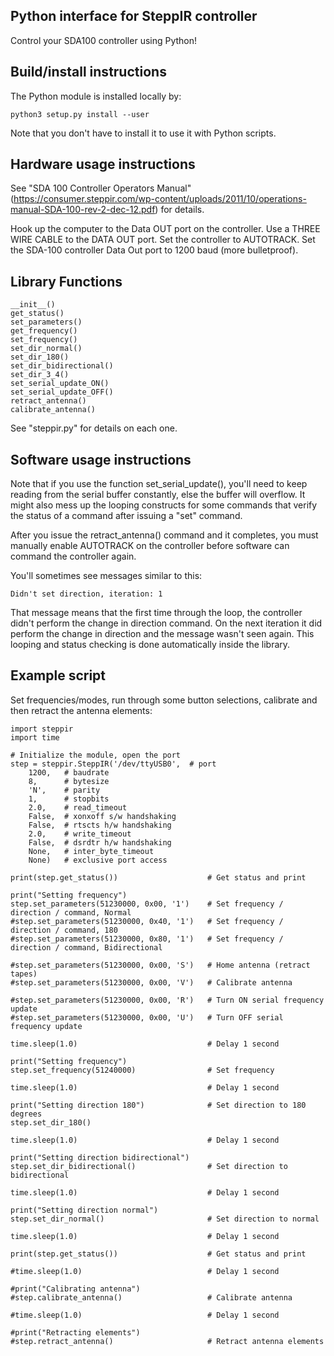Python interface for SteppIR controller
---------------------------------------

Control your SDA100 controller using Python!

Build/install instructions
--------------------------

The Python module is installed locally by:

```
python3 setup.py install --user
```
Note that you don't have to install it to use it with Python scripts.

Hardware usage instructions
---------------------------

See "SDA 100
Controller Operators Manual"
(https://consumer.steppir.com/wp-content/uploads/2011/10/operations-manual-SDA-100-rev-2-dec-12.pdf)
for details.

Hook up the computer to the Data OUT port on the controller.
Use a THREE WIRE CABLE to the DATA OUT port.
Set the controller to AUTOTRACK.
Set the SDA-100 controller Data Out port to 1200 baud (more bulletproof).

Library Functions
-----------------

```
__init__()
get_status()
set_parameters()
get_frequency()
set_frequency()
set_dir_normal()
set_dir_180()
set_dir_bidirectional()
set_dir_3_4()
set_serial_update_ON()
set_serial_update_OFF()
retract_antenna()
calibrate_antenna()
```

See "steppir.py" for details on each one.

Software usage instructions
---------------------------

Note that if you use the function set_serial_update(), you'll need to keep
reading from the serial buffer constantly, else the buffer will overflow. It
might also mess up the looping constructs for some commands that verify the
status of a command after issuing a "set" command.

After you issue the retract_antenna() command and it completes, you must
manually enable AUTOTRACK on the controller before software can command the
controller again.

You'll sometimes see messages similar to this:

```
Didn't set direction, iteration: 1
```

That message means that the first time through the loop, the controller didn't
perform the change in direction command. On the next iteration it did perform
the change in direction and the message wasn't seen again. This looping and
status checking is done automatically inside the library.

Example script
--------------

Set frequencies/modes, run through some button selections, calibrate and then
retract the antenna elements:

```
import steppir
import time

# Initialize the module, open the port
step = steppir.SteppIR('/dev/ttyUSB0',  # port
    1200,   # baudrate
    8,      # bytesize
    'N',    # parity
    1,      # stopbits
    2.0,    # read_timeout
    False,  # xonxoff s/w handshaking
    False,  # rtscts h/w handshaking
    2.0,    # write_timeout
    False,  # dsrdtr h/w handshaking
    None,   # inter_byte_timeout
    None)   # exclusive port access

print(step.get_status())                    # Get status and print

print("Setting frequency")
step.set_parameters(51230000, 0x00, '1')    # Set frequency / direction / command, Normal
#step.set_parameters(51230000, 0x40, '1')   # Set frequency / direction / command, 180
#step.set_parameters(51230000, 0x80, '1')   # Set frequency / direction / command, Bidirectional

#step.set_parameters(51230000, 0x00, 'S')   # Home antenna (retract tapes)
#step.set_parameters(51230000, 0x00, 'V')   # Calibrate antenna

#step.set_parameters(51230000, 0x00, 'R')   # Turn ON serial frequency update
#step.set_parameters(51230000, 0x00, 'U')   # Turn OFF serial frequency update

time.sleep(1.0)                             # Delay 1 second

print("Setting frequency")
step.set_frequency(51240000)                # Set frequency

time.sleep(1.0)                             # Delay 1 second

print("Setting direction 180")              # Set direction to 180 degrees
step.set_dir_180()

time.sleep(1.0)                             # Delay 1 second

print("Setting direction bidirectional")
step.set_dir_bidirectional()                # Set direction to bidirectional

time.sleep(1.0)                             # Delay 1 second

print("Setting direction normal")
step.set_dir_normal()                       # Set direction to normal

time.sleep(1.0)                             # Delay 1 second

print(step.get_status())                    # Get status and print

#time.sleep(1.0)                            # Delay 1 second

#print("Calibrating antenna")
#step.calibrate_antenna()                   # Calibrate antenna

#time.sleep(1.0)                            # Delay 1 second

#print("Retracting elements")
#step.retract_antenna()                     # Retract antenna elements
```


